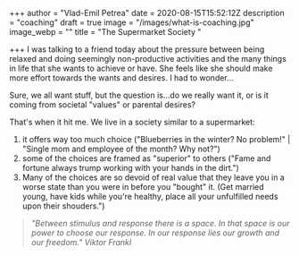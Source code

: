 +++
author = "Vlad-Emil Petrea"
date = 2020-08-15T15:52:12Z
description = "coaching"
draft = true
image = "/images/what-is-coaching.jpg"
image_webp = ""
title = "The Supermarket Society "

+++
I was talking to a friend today about the pressure between being relaxed and doing seemingly non-productive activities and the many things in life that she wants to achieve or have. She feels like she should make more effort towards the wants and desires. I had to wonder...

Sure, we all want stuff, but the question is...do we really want it, or is it coming from societal "values" or parental desires?

That's when it hit me. We live in a society similar to a supermarket:

1. it offers way too much choice ("Blueberries in the winter? No problem!" | "Single mom and employee of the month? Why not?")
2. some of the choices are framed as "superior" to others ("Fame and fortune always trump working with your hands in the dirt.")
3. Many of the choices are so devoid of real value that they leave you in a worse state than you were in before you "bought" it. (Get married young, have kids while you're healthy, place all your unfulfilled needs upon their shouders.")

> _"Between stimulus and response there is a space. In that space is our power to choose our response. In our response lies our growth and our freedom." Viktor Frankl_